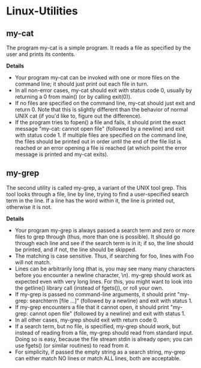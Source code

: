 # Linux-Utilities

## my-cat
The program my-cat is a simple program. It reads a file as specified by the user and prints its contents.

__Details__

* Your program my-cat can be invoked with one or more files on the command line; it should just print out each file in turn.
* In all non-error cases, my-cat should exit with status code 0, usually by returning a 0 from main() (or by calling exit(0)).
* If no files are specified on the command line, my-cat should just exit and return 0. Note that this is slightly different than the behavior of normal UNIX cat (if you'd like to, figure out the difference).
* If the program tries to fopen() a file and fails, it should print the exact message "my-cat: cannot open file" (followed by a newline) and exit with status code 1. If multiple files are specified on the command line, the files should be printed out in order until the end of the file list is reached or an error opening a file is reached (at which point the error message is printed and my-cat exits).

## my-grep
The second utility is called my-grep, a variant of the UNIX tool grep. This tool looks through a file, line by line, trying to find a user-specified search term in the line. If a line has the word within it, the line is printed out, otherwise it is not.

__Details__

 * Your program my-grep is always passed a search term and zero or more files to grep through (thus, more than one is possible). It should go through each line and see if the search term is in it; if so, the line should be printed, and if not, the line should be skipped.
 * The matching is case sensitive. Thus, if searching for foo, lines with Foo will not match.
 * Lines can be arbitrarily long (that is, you may see many many characters before you encounter a newline character, \n). my-grep should work as expected even with very long lines. For this, you might want to look into the getline() library call (instead of fgets()), or roll your own.
 * If my-grep is passed no command-line arguments, it should print "my-grep: searchterm [file ...]" (followed by a newline) and exit with status 1.
 * If my-grep encounters a file that it cannot open, it should print "my-grep: cannot open file" (followed by a newline) and exit with status 1.
 * In all other cases, my-grep should exit with return code 0.
 * If a search term, but no file, is specified, my-grep should work, but instead of reading from a file, my-grep should read from standard input. Doing so is easy, because the file stream stdin is already open; you can use fgets() (or similar routines) to read from it.
 * For simplicity, if passed the empty string as a search string, my-grep can either match NO lines or match ALL lines, both are acceptable.
